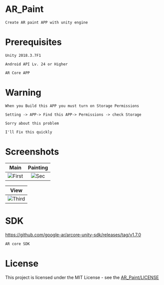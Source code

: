 # AR_Paint
    Create AR paint APP with unity engine
# Prerequisites
    Unity 2018.3.7F1

    Android API Lv. 24 or Higher

    AR Core APP

# Warning
    When you Build this APP you must turn on Storage Permissions

    Setting -> APP-> Find this APP-> Permissions -> check Storage

    Sorry about this problem 

    I'll Fix this quickly

# Screenshots
| Main | Painting |
|:-:|:-:|
| ![First](https://user-images.githubusercontent.com/33346331/54263586-876ce000-45b4-11e9-8ed8-eaee46ebb6ac.jpg) | ![Sec](https://user-images.githubusercontent.com/33346331/54263592-89cf3a00-45b4-11e9-979e-a30c4d91cfef.jpg) |

| View |
|:-:|
| ![Third](https://user-images.githubusercontent.com/33346331/54263590-889e0d00-45b4-11e9-9108-6d9392fdd021.jpg) |


# SDK
https://github.com/google-ar/arcore-unity-sdk/releases/tag/v1.7.0

    AR core SDK

# License
This project is licensed under the MIT License - see the [AR_Paint/LICENSE](LICENSE)
